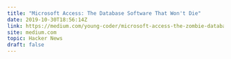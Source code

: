 ```yaml
---
title: "Microsoft Access: The Database Software That Won't Die"
date: 2019-10-30T18:56:14Z
link: https://medium.com/young-coder/microsoft-access-the-zombie-database-software-that-wont-die-5b09e389c166?utm_medium=RSS&utm_source=hune
site: medium.com
topic: Hacker News
draft: false
---
```

